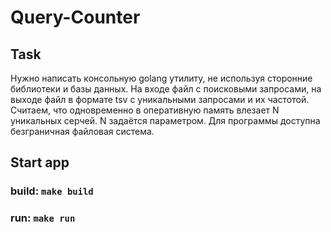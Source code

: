 # Query-Counter

## Task
Нужно написать консольную golang утилиту, не используя сторонние библиотеки и базы
данных. На входе файл с поисковыми запросами, на выходе файл в формате tsv с
уникальными запросами и их частотой. Считаем, что одновременно в оперативную память влезает N уникальных серчей. N
задаётся параметром. Для программы доступна безграничная файловая система.

## Start app
### build: ```make build```
### run: ```make run```

